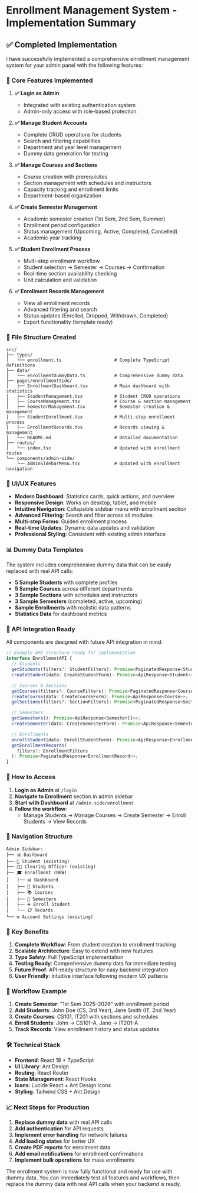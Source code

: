 # Enrollment Management System - Implementation Summary

## ✅ Completed Implementation

I have successfully implemented a comprehensive enrollment management system for your admin panel with the following features:

### 🎯 Core Features Implemented

1. **✅ Login as Admin**

   - Integrated with existing authentication system
   - Admin-only access with role-based protection

2. **✅ Manage Student Accounts**

   - Complete CRUD operations for students
   - Search and filtering capabilities
   - Department and year level management
   - Dummy data generation for testing

3. **✅ Manage Courses and Sections**

   - Course creation with prerequisites
   - Section management with schedules and instructors
   - Capacity tracking and enrollment limits
   - Department-based organization

4. **✅ Create Semester Management**

   - Academic semester creation (1st Sem, 2nd Sem, Summer)
   - Enrollment period configuration
   - Status management (Upcoming, Active, Completed, Cancelled)
   - Academic year tracking

5. **✅ Student Enrollment Process**

   - Multi-step enrollment workflow
   - Student selection → Semester → Courses → Confirmation
   - Real-time section availability checking
   - Unit calculation and validation

6. **✅ Enrollment Records Management**
   - View all enrollment records
   - Advanced filtering and search
   - Status updates (Enrolled, Dropped, Withdrawn, Completed)
   - Export functionality (template ready)

### 📁 File Structure Created

```
src/
├── types/
│   └── enrollment.ts                    # Complete TypeScript definitions
├── data/
│   └── enrollmentDummyData.ts           # Comprehensive dummy data
├── pages/enrollmentSide/
│   ├── EnrollmentDashboard.tsx          # Main dashboard with statistics
│   ├── StudentManagement.tsx            # Student CRUD operations
│   ├── CourseManagement.tsx             # Course & section management
│   ├── SemesterManagement.tsx           # Semester creation & management
│   ├── StudentEnrollment.tsx            # Multi-step enrollment process
│   ├── EnrollmentRecords.tsx            # Records viewing & management
│   └── README.md                        # Detailed documentation
├── routes/
│   └── index.tsx                        # Updated with enrollment routes
└── components/admin-side/
    └── AdminSidebarMenu.tsx             # Updated with enrollment navigation
```

### 🎨 UI/UX Features

- **Modern Dashboard**: Statistics cards, quick actions, and overview
- **Responsive Design**: Works on desktop, tablet, and mobile
- **Intuitive Navigation**: Collapsible sidebar menu with enrollment section
- **Advanced Filtering**: Search and filter across all modules
- **Multi-step Forms**: Guided enrollment process
- **Real-time Updates**: Dynamic data updates and validation
- **Professional Styling**: Consistent with existing admin interface

### 📊 Dummy Data Templates

The system includes comprehensive dummy data that can be easily replaced with real API calls:

- **5 Sample Students** with complete profiles
- **5 Sample Courses** across different departments
- **3 Sample Sections** with schedules and instructors
- **3 Sample Semesters** (completed, active, upcoming)
- **Sample Enrollments** with realistic data patterns
- **Statistics Data** for dashboard metrics

### 🔗 API Integration Ready

All components are designed with future API integration in mind:

```typescript
// Example API structure ready for implementation
interface EnrollmentAPI {
  // Students
  getStudents(filters?: StudentFilters): Promise<PaginatedResponse<Student>>;
  createStudent(data: CreateStudentForm): Promise<ApiResponse<Student>>;

  // Courses & Sections
  getCourses(filters?: CourseFilters): Promise<PaginatedResponse<Course>>;
  createCourse(data: CreateCourseForm): Promise<ApiResponse<Course>>;
  getSections(filters?: SectionFilters): Promise<PaginatedResponse<Section>>;

  // Semesters
  getSemesters(): Promise<ApiResponse<Semester[]>>;
  createSemester(data: CreateSemesterForm): Promise<ApiResponse<Semester>>;

  // Enrollments
  enrollStudent(data: EnrollStudentForm): Promise<ApiResponse<Enrollment[]>>;
  getEnrollmentRecords(
    filters?: EnrollmentFilters
  ): Promise<PaginatedResponse<EnrollmentRecord>>;
}
```

### 🚀 How to Access

1. **Login as Admin** at `/login`
2. **Navigate to Enrollment** section in admin sidebar
3. **Start with Dashboard** at `/admin-side/enrollment`
4. **Follow the workflow**:
   - Manage Students → Manage Courses → Create Semester → Enroll Students → View Records

### 📱 Navigation Structure

```
Admin Sidebar:
├── 📊 Dashboard
├── 👥 Student (existing)
├── 👨‍💼 Clearing Officer (existing)
├── 🎓 Enrollment (NEW)
│   ├── 📊 Dashboard
│   ├── 👥 Students
│   ├── 📚 Courses
│   ├── 📅 Semesters
│   ├── ➕ Enroll Student
│   └── 📋 Records
└── ⚙️ Account Settings (existing)
```

### 🎯 Key Benefits

1. **Complete Workflow**: From student creation to enrollment tracking
2. **Scalable Architecture**: Easy to extend with new features
3. **Type Safety**: Full TypeScript implementation
4. **Testing Ready**: Comprehensive dummy data for immediate testing
5. **Future Proof**: API-ready structure for easy backend integration
6. **User Friendly**: Intuitive interface following modern UX patterns

### 🔄 Workflow Example

1. **Create Semester**: "1st Sem 2025–2026" with enrollment period
2. **Add Students**: John Doe (CS, 3rd Year), Jane Smith (IT, 2nd Year)
3. **Create Courses**: CS101, IT201 with sections and schedules
4. **Enroll Students**: John → CS101-A, Jane → IT201-A
5. **Track Records**: View enrollment history and status updates

### 🛠️ Technical Stack

- **Frontend**: React 18 + TypeScript
- **UI Library**: Ant Design
- **Routing**: React Router
- **State Management**: React Hooks
- **Icons**: Lucide React + Ant Design Icons
- **Styling**: Tailwind CSS + Ant Design

### 📈 Next Steps for Production

1. **Replace dummy data** with real API calls
2. **Add authentication** for API requests
3. **Implement error handling** for network failures
4. **Add loading states** for better UX
5. **Create PDF reports** for enrollment data
6. **Add email notifications** for enrollment confirmations
7. **Implement bulk operations** for mass enrollments

The enrollment system is now fully functional and ready for use with dummy data. You can immediately test all features and workflows, then replace the dummy data with real API calls when your backend is ready.
